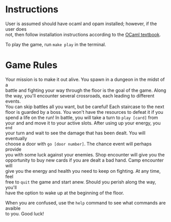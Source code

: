 # Instructions
User is assumed should have ocaml and opam installed; however, if the user does \
not, then follow installation instructions according to the [OCaml textbook](https://cs3110.github.io/textbook/chapters/preface/install.html).

To play the game, run `make play` in the terminal.

# Game Rules
Your mission is to make it out alive. You spawn in a dungeon in the midst of a \
battle and fighting your way through the floor is the goal of the game. Along \
the way, you'll encounter several crossroads, each leading to different events. \
You can skip battles all you want, but be careful! Each staircase to the next \
floor is guarded by a boss. You won't have the resources to defeat it if you \
spend a life on the run! In battle, you will take a turn to  `play [card]` from \
your and and move it to your active slots. After using up your energy, you `end` \
your turn and wait to see the damage that has been dealt. You will eventually \
choose a door with `go [door number]`. The chance event will perhaps provide \
you with some luck against your enemies. Shop encounter will give you the \
opportunity to buy new cards if you are dealt a bad hand. Camp encounter will\
give you the energy and health you need to keep on fighting. At any time, feel \
free to `quit` the game and start anew. Should you perish along the way, you'll \
have the option to wake up at the beginning of the floor.

When you are confused, use the `help` command to see what commands are avaible \
to you. Good luck!